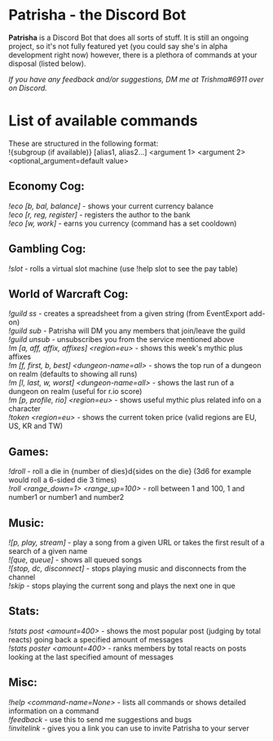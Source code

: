# Patrisha - the Discord Bot

**Patrisha** is a Discord Bot that does all sorts of stuff. It is still an ongoing project, so it's not fully featured yet (you could say she's in alpha development right now) however, there is a plethora of commands at your disposal (listed below).

*If you have any feedback and/or suggestions, DM me at Trishma#6911 over on Discord.*

# List of available commands

These are structured in the following format:  
!{subgroup (if available)} \[alias1, alias2...] <argument 1> <argument 2> <optional_argument=default value> 

## Economy Cog:
*!eco \[b, bal, balance]* - shows your current currency balance  
*!eco \[r, reg, register]* - registers the author to the bank  
*!eco \[w, work]* - earns you currency (command has a set cooldown)  

## Gambling Cog:
*!slot <bet-amount>* - rolls a virtual slot machine (use !help slot to see the pay table)  

## World of Warcraft Cog:
*!guild ss <import-string>* - creates a spreadsheet from a given string (from EventExport add-on)  
*!guild sub <realm-name> <guild-name>* - Patrisha will DM you any members that join/leave the guild  
*!guild unsub <realm-name> <guild-name>* - unsubscribes you from the service mentioned above  
*!m \[a, aff, affix, affixes] <region=eu>* - shows this week's mythic plus affixes  
*!m \[f, first, b, best] <realm-name> <dungeon-name=all>* - shows the top run of a dungeon on realm (defaults to showing all runs)  
*!m \[l, last, w, worst] <realm-name> <dungeon-name=all>* - shows the last run of a dungeon on realm (useful for r.io score)  
*!m \[p, profile, rio] <character-name> <realm-name> <region=eu>* - shows useful mythic plus related info on a character  
*!token <region=eu>* - shows the current token price (valid regions are EU, US, KR and TW)  

## Games:
*!droll <dice>* - roll a die in {number of dies}d{sides on the die} (3d6 for example would roll a 6-sided die 3 times)  
*!roll <range_down=1> <range_up=100>* - roll between 1 and 100, 1 and number1 or number1 and number2  

## Music:
*!\[p, play, stream] <url or song name>* - play a song from a given URL or takes the first result of a search of a given name  
*!\[que, queue]* - shows all queued songs  
*!\[stop, dc, disconnect]* - stops playing music and disconnects from the channel  
*!skip* - stops playing the current song and plays the next one in que  

## Stats:
*!stats post <amount=400>* - shows the most popular post (judging by total reacts) going back a specified amount of messages  
*!stats poster <amount=400>* - ranks members by total reacts on posts looking at the last specified amount of messages  

## Misc:
*!help <command-name=None>* - lists all commands or shows detailed information on a command  
*!feedback <your-feedback>* - use this to send me suggestions and bugs  
*!invitelink* - gives you a link you can use to invite Patrisha to your server
